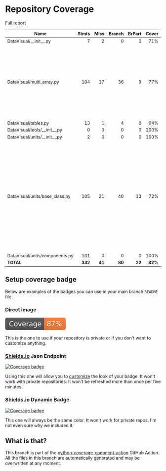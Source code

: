 # Repository Coverage

[Full report](https://htmlpreview.github.io/?https://github.com/MartinPdeS/DataVisual/blob/python-coverage-comment-action-data/htmlcov/index.html)

| Name                             |    Stmts |     Miss |   Branch |   BrPart |   Cover |   Missing |
|--------------------------------- | -------: | -------: | -------: | -------: | ------: | --------: |
| DataVisual/\_\_init\_\_.py       |        7 |        2 |        0 |        0 |     71% |     11-12 |
| DataVisual/multi\_array.py       |      104 |       17 |       36 |        9 |     77% |40, 43->42, 45, 66->65, 82->81, 97->96, 117, 154, 182, 188-201, 222, 304-305 |
| DataVisual/tables.py             |       13 |        1 |        4 |        0 |     94% |        29 |
| DataVisual/tools/\_\_init\_\_.py |        0 |        0 |        0 |        0 |    100% |           |
| DataVisual/units/\_\_init\_\_.py |        2 |        0 |        0 |        0 |    100% |           |
| DataVisual/units/base\_class.py  |      105 |       21 |       40 |       13 |     72% |106-108, 111-114, 145->144, 150->149, 152, 155->154, 166, 168, 170, 172, 175-182, 228->231, 241, 253 |
| DataVisual/units/components.py   |      101 |        0 |        0 |        0 |    100% |           |
|                        **TOTAL** |  **332** |   **41** |   **80** |   **22** | **82%** |           |


## Setup coverage badge

Below are examples of the badges you can use in your main branch `README` file.

### Direct image

[![Coverage badge](https://raw.githubusercontent.com/MartinPdeS/DataVisual/python-coverage-comment-action-data/badge.svg)](https://htmlpreview.github.io/?https://github.com/MartinPdeS/DataVisual/blob/python-coverage-comment-action-data/htmlcov/index.html)

This is the one to use if your repository is private or if you don't want to customize anything.

### [Shields.io](https://shields.io) Json Endpoint

[![Coverage badge](https://img.shields.io/endpoint?url=https://raw.githubusercontent.com/MartinPdeS/DataVisual/python-coverage-comment-action-data/endpoint.json)](https://htmlpreview.github.io/?https://github.com/MartinPdeS/DataVisual/blob/python-coverage-comment-action-data/htmlcov/index.html)

Using this one will allow you to [customize](https://shields.io/endpoint) the look of your badge.
It won't work with private repositories. It won't be refreshed more than once per five minutes.

### [Shields.io](https://shields.io) Dynamic Badge

[![Coverage badge](https://img.shields.io/badge/dynamic/json?color=brightgreen&label=coverage&query=%24.message&url=https%3A%2F%2Fraw.githubusercontent.com%2FMartinPdeS%2FDataVisual%2Fpython-coverage-comment-action-data%2Fendpoint.json)](https://htmlpreview.github.io/?https://github.com/MartinPdeS/DataVisual/blob/python-coverage-comment-action-data/htmlcov/index.html)

This one will always be the same color. It won't work for private repos. I'm not even sure why we included it.

## What is that?

This branch is part of the
[python-coverage-comment-action](https://github.com/marketplace/actions/python-coverage-comment)
GitHub Action. All the files in this branch are automatically generated and may be
overwritten at any moment.